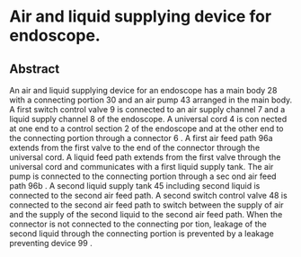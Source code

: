 # Air and liquid supplying device for endoscope.

## Abstract
An air and liquid supplying device for an endoscope has a main body 28 with a connecting portion 30 and an air pump 43 arranged in the main body. A first switch control valve 9 is connected to an air supply channel 7 and a liquid supply channel 8 of the endoscope. A universal cord 4 is con nected at one end to a control section 2 of the endoscope and at the other end to the connecting portion through a connector 6 . A first air feed path 96a extends from the first valve to the end of the connector through the universal cord. A liquid feed path extends from the first valve through the universal cord and communicates with a first liquid supply tank. The air pump is connected to the connecting portion through a sec ond air feed path 96b . A second liquid supply tank 45 including second liquid is connected to the second air feed path. A second switch control valve 48 is connected to the second air feed path to switch between the supply of air and the supply of the second liquid to the second air feed path. When the connector is not connected to the connecting por tion, leakage of the second liquid through the connecting portion is prevented by a leakage preventing device 99 .